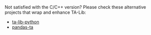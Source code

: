 Not satisfied with the C/C++ version? Please check these alternative projects that wrap and enhance TA-Lib:

  * [ta-lib-python](https://github.com/ta-lib/ta-lib-python)
  * [pandas-ta](https://github.com/twopirllc/pandas-ta)

